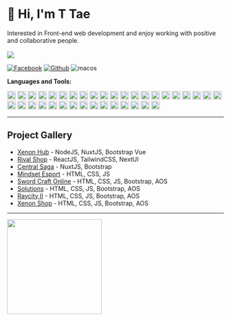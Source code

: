 # 👋 Hi, I'm T Tae
Interested in Front-end web development and enjoy working with positive and collaborative people.
<br><br>
<a href="https://github.com/taetiffy"><img src="https://count.getloli.com/get/@taetiffy?theme=rule34"/></a>

<p>
  <a href="https://www.facebook.com/profile.php?id=100056884506607"><img alt="Facebook" src="https://img.shields.io/badge/facebook-%231877F2.svg?&style=for-the-badge&logo=facebook&logoColor=white"/></a>
  <a href="https://github.com/taetiffy"><img alt="Github" src="https://img.shields.io/badge/GitHub-100000?style=for-the-badge&logo=github&logoColor=white"/></a>
  <img alt="macos" src="https://img.shields.io/badge/mac%20os-000000?style=for-the-badge&logo=apple&logoColor=white"/>
</a>
</p>

<strong>Languages and Tools:</strong>

<code><img src="https://cdn.jsdelivr.net/gh/devicons/devicon/icons/javascript/javascript-original.svg" height="20" alt="javascript logo"  /></code>
  <code><img src="https://cdn.jsdelivr.net/gh/devicons/devicon/icons/typescript/typescript-original.svg" height="20" alt="typescript logo"  /></code>
  <code><img src="https://cdn.jsdelivr.net/gh/devicons/devicon/icons/react/react-original.svg" height="20" alt="react logo"  /></code>
  <code><img src="https://cdn.jsdelivr.net/gh/devicons/devicon/icons/nextjs/nextjs-original.svg" height="20" alt="nextjs logo"  /></code>
  <code><img src="https://cdn.jsdelivr.net/gh/devicons/devicon/icons/nodejs/nodejs-original.svg" height="20" alt="nodejs logo"  /></code>
  <code><img src="https://cdn.jsdelivr.net/gh/devicons/devicon/icons/nestjs/nestjs-plain.svg" height="20" alt="nestjs logo"  /></code>
  <code><img src="https://cdn.jsdelivr.net/gh/devicons/devicon/icons/canva/canva-original.svg" height="20" alt="canva logo"  /></code>
  <code><img src="https://cdn.jsdelivr.net/gh/devicons/devicon/icons/apache/apache-original.svg" height="20" alt="apache logo"  /></code>
  <code><img src="https://cdn.jsdelivr.net/gh/devicons/devicon/icons/bootstrap/bootstrap-original.svg" height="20" alt="bootstrap logo"  /></code>
  <code><img src="https://cdn.jsdelivr.net/gh/devicons/devicon/icons/bulma/bulma-plain.svg" height="20" alt="bulma logo"  /></code>
  <code><img src="https://cdn.jsdelivr.net/gh/devicons/devicon/icons/codepen/codepen-plain.svg" height="20" alt="codepen logo"  /></code>
  <code><img src="https://cdn.jsdelivr.net/gh/devicons/devicon/icons/css3/css3-original.svg" height="20" alt="css3 logo"  /></code>
  <code><img src="https://cdn.jsdelivr.net/gh/devicons/devicon/icons/digitalocean/digitalocean-original.svg" height="20" alt="digitalocean logo"  /></code>
  <code><img src="https://cdn.jsdelivr.net/gh/devicons/devicon/icons/electron/electron-original.svg" height="20" alt="electron logo"  /></code>
  <code><img src="https://cdn.jsdelivr.net/gh/devicons/devicon/icons/figma/figma-original.svg" height="20" alt="figma logo"  /></code>
  <code><img src="https://cdn.jsdelivr.net/gh/devicons/devicon/icons/eslint/eslint-original.svg" height="20" alt="eslint logo"  /></code>
  <code><img src="https://cdn.jsdelivr.net/gh/devicons/devicon/icons/git/git-original.svg" height="20" alt="git logo"  /></code>
  <code><img src="https://cdn.jsdelivr.net/gh/devicons/devicon/icons/github/github-original.svg" height="20" alt="github logo"  /></code>
  <code><img src="https://cdn.jsdelivr.net/gh/devicons/devicon/icons/gitlab/gitlab-original.svg" height="20" alt="gitlab logo"  /></code>
  <code><img src="https://cdn.jsdelivr.net/gh/devicons/devicon/icons/googlecloud/googlecloud-original.svg" height="20" alt="googlecloud logo"  /></code>
  <code><img src="https://cdn.jsdelivr.net/gh/devicons/devicon/icons/html5/html5-original.svg" height="20" alt="html5 logo"  /></code>
  <code><img src="https://cdn.jsdelivr.net/gh/devicons/devicon/icons/linux/linux-original.svg" height="20" alt="linux logo"  /></code>
  <code><img src="https://cdn.jsdelivr.net/gh/devicons/devicon/icons/mongodb/mongodb-original.svg" height="20" alt="mongodb logo"  /></code>
  <code><img src="https://cdn.jsdelivr.net/gh/devicons/devicon/icons/nuxtjs/nuxtjs-original.svg" height="20" alt="nuxtjs logo"  /></code>
  <code><img src="https://cdn.jsdelivr.net/gh/devicons/devicon/icons/nginx/nginx-original.svg" height="20" alt="nginx logo"  /></code>
  <code><img src="https://cdn.jsdelivr.net/gh/devicons/devicon/icons/php/php-original.svg" height="20" alt="php logo"  /></code>
  <code><img src="https://cdn.jsdelivr.net/gh/devicons/devicon/icons/python/python-original.svg" height="20" alt="python logo"  /></code>
  <code><img src="https://cdn.jsdelivr.net/gh/devicons/devicon/icons/sass/sass-original.svg" height="20" alt="sass logo"  /></code>
  <code><img src="https://cdn.jsdelivr.net/gh/devicons/devicon/icons/svelte/svelte-original.svg" height="20" alt="svelte logo"  /></code>
  <code><img src="https://cdn.jsdelivr.net/gh/devicons/devicon/icons/vuejs/vuejs-original.svg" height="20" alt="vuejs logo"  /></code>
  <code><img src="https://cdn.jsdelivr.net/gh/devicons/devicon/icons/vscode/vscode-original.svg" height="20" alt="vscode logo"  /></code>
  <code><img src="https://cdn.jsdelivr.net/gh/devicons/devicon/icons/xd/xd-plain.svg" height="20" alt="xd logo"  /></code>
  <code><img src="https://cdn.jsdelivr.net/gh/devicons/devicon/icons/wordpress/wordpress-original.svg" height="20" alt="wordpress logo"  /></code>
  <code><img src="https://cdn.jsdelivr.net/gh/devicons/devicon/icons/xcode/xcode-original.svg" height="20" alt="xcode logo"  /></code>
  <code><img src="https://cdn.jsdelivr.net/gh/devicons/devicon/icons/unity/unity-original.svg" height="20" alt="unity logo"  /></code>
  <code><img src="https://cdn.jsdelivr.net/gh/devicons/devicon/icons/ubuntu/ubuntu-plain.svg" height="20" alt="ubuntu logo"  /></code>

---
## Project Gallery
- [Xenon Hub](https://tiffy-portfolio.vercel.app/img/xenon-hub.gif) - NodeJS, NuxtJS, Bootstrap Vue
- [Rival Shop](https://tiffy-portfolio.vercel.app/img/rival-shop-sm.gif) - ReactJS, TailwindCSS, NextUI
- [Central Saga](https://tiffy-portfolio.vercel.app/img/central-ls-slide.gif) - NuxtJS, Bootstrap
- [Mindset Esport](https://tiffy-portfolio.vercel.app/img/esport.gif) - HTML, CSS, JS
- [Sword Craft Online](https://tiffy-portfolio.vercel.app/img/sao.gif) - HTML, CSS, JS, Bootstrap, AOS
- [Solutions](https://tiffy-portfolio.vercel.app/img/18fix.gif) - HTML, CSS, JS, Bootstrap, AOS
- [Raycity II](https://tiffy-portfolio.vercel.app/img/rc-ii.jpg) - HTML, CSS, JS, Bootstrap, AOS
- [Xenon Shop](https://tiffy-portfolio.vercel.app/img/xenon-shop.gif) - HTML, CSS, JS, Bootstrap, AOS
---

<a href="https://github.com/taetiffy">
  <img height="220" align="center" src="https://github-readme-stats.vercel.app/api?username=taetiffy&bg_color=30,e96443,904e95&title_color=fff&text_color=fff" />
</a>
